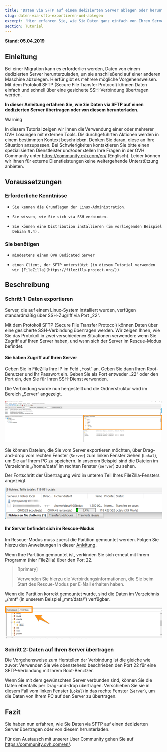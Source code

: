 ```yaml
---
title: 'Daten via SFTP auf einem dedizierten Server ablegen oder herunterladen'
slug: daten-via-sftp-exportieren-und-ablegen
excerpt: 'Hier erfahren Sie, wie Sie Daten ganz einfach von Ihrem Server auf Ihren PC übertragen oder umgekehrt.'
section: Tutoriel
---
```


**Stand: 05.04.2019**

## Einleitung

Bei einer Migration kann es erforderlich werden, Daten von einem dedizierten Server herunterzuladen, um sie anschließend auf einer anderen Maschine abzulegen. Hierfür gibt es mehrere mögliche Vorgehensweisen. Mit dem Protokoll SFTP (Secure File Transfer Protocol) können Daten einfach und schnell über eine gesicherte SSH-Verbindung übertragen werden.

**In dieser Anleitung erfahren Sie, wie Sie Daten via SFTP auf einen dedizierten Server übertragen oder von diesem herunterladen.**

> [!warning]
>
In diesem Tutorial zeigen wir Ihnen die Verwendung einer oder mehrerer OVH Lösungen mit externen Tools. Die durchgeführten Aktionen werden in einem bestimmten Kontext beschrieben. Denken Sie daran, diese an Ihre Situation anzupassen. Bei Schwierigkeiten kontaktieren Sie bitte einen spezialisierten Dienstleister und/oder stellen Ihre Fragen in der OVH Community unter <https://community.ovh.com/en/> (Englisch). Leider können wir Ihnen für externe Dienstleistungen keine weitergehende Unterstützung anbieten.
>


## Voraussetzungen


### Erforderliche Kenntnisse

*     Sie kennen die Grundlagen der Linux-Administration.
*     Sie wissen, wie Sie sich via SSH verbinden.
*     Sie können eine Distribution installieren (im vorliegenden Beispiel Debian 9.4).


### Sie benötigen

*     mindestens einen OVH Dedicated Server
*     einen Client, der SFTP unterstützt (in diesem Tutorial verwenden wir [FileZilla](https://filezilla-project.org/))


## Beschreibung


### Schritt 1: Daten exportieren

Server, die auf einem Linux-System installiert wurden, verfügen standardmäßig über SSH-Zugriff via Port „22“.

Mit dem Protokoll SFTP (Secure File Transfer Protocol) können Daten über eine gesicherte SSH-Verbindung übertragen werden. Wir zeigen Ihnen, wie Sie das Protokoll in zwei verschiedenen Situationen verwenden: wenn Sie Zugriff auf Ihren Server haben, und wenn sich der Server im Rescue-Modus befindet.


#### Sie haben Zugriff auf Ihren Server

Geben Sie in FileZilla Ihre IP im Feld „Host“ an. Geben Sie dann Ihren Root-Benutzer und Ihr Passwort ein. Geben Sie als Port entweder „22“ oder den Port ein, den Sie für Ihren SSH-Dienst verwenden.

Die Verbindung wurde nun hergestellt und die Ordnerstruktur wird im Bereich „Server“ angezeigt.

 
![SFTP Remote-Verzeichnis](images/sftp_ds_01.png)
 

Sie können Dateien, die Sie vom Server exportieren möchten, über Drag-and-drop vom rechten Fenster (`Server`) zum linken Fenster ziehen (`Lokal`), um Sie auf Ihrem PC zu speichern. In unserem Beispiel sind die Dateien im Verzeichnis „/home/data“ im rechten Fenster (`Server`)  zu sehen.

Der Fortschritt der Übertragung wird im unteren Teil Ihres FileZilla-Fensters angezeigt.

 
![Fortschritt SFTP-Transfer](images/sftp_ds_02.png)


#### Ihr Server befindet sich im Rescue-Modus 

Im Rescue-Modus muss zuerst die Partition gemountet werden. Folgen Sie hierzu den Anweisungen in dieser [Anleitung](https://docs.ovh.com/de/dedicated/ovh-rescue/).

Wenn Ihre Partition gemountet ist, verbinden Sie sich erneut mit Ihrem Programm (hier FileZilla) über den Port 22.


> [!primary]
>
> Verwenden Sie hierzu die Verbindungsinformationen, die Sie beim Start des Rescue-Modus per E-Mail erhalten haben.
>


Wenn die Partition korrekt gemountet wurde, sind die Daten im Verzeichnis „/mnt“ (in unserem Beispiel „mnt/data/“) verfügbar.

 ![Remote-Server SFTP Rescue-Modus](images/sftp_ds_03.png)

 
### Schritt 2: Daten auf Ihren Server übertragen

Die Vorgehensweise zum Herstellen der Verbindung ist die gleiche wie zuvor: Verwenden Sie wie obenstehend beschrieben den Port 22 für eine SFTP-Verbindung mit Ihrem Root-Benutzer.

Wenn Sie mit dem gewünschten Server verbunden sind, können Sie die Daten ebenfalls per Drag-und-drop übertragen. Verschieben Sie sie in diesem Fall vom linken Fenster (`Lokal`) in das rechte Fenster (`Server`), um die Daten von Ihrem PC auf den Server zu übertragen.

## Fazit

Sie haben nun erfahren, wie Sie Daten via SFTP auf einen dedizierten Server übertragen oder von diesem herunterladen.

Für den Austausch mit unserer User Community gehen Sie auf <https://community.ovh.com/en/>.